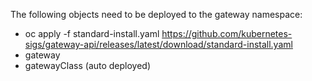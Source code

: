 The following objects need to be deployed to the gateway namespace:
- oc apply -f standard-install.yaml https://github.com/kubernetes-sigs/gateway-api/releases/latest/download/standard-install.yaml
- gateway
- gatewayClass (auto deployed)


